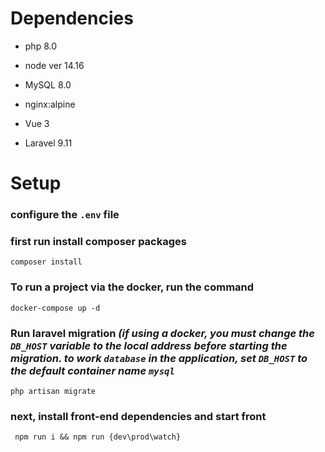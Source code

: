 # Dependencies
- php 8.0
- node ver 14.16
- MySQL 8.0
- nginx:alpine

- Vue 3
- Laravel 9.11


# Setup
### configure the `.env` file

### first run install composer packages
``` composer install ```

### To run a project via the docker, run the command
``` docker-compose up -d ```

### Run laravel migration *(if using a docker, you must change the `DB_HOST` variable to the local address before starting the migration. to work `database` in the application, set `DB_HOST` to the default container name `mysql`*
``` php artisan migrate ```

### next, install front-end dependencies and start front
``` npm run i && npm run {dev\prod\watch}```



